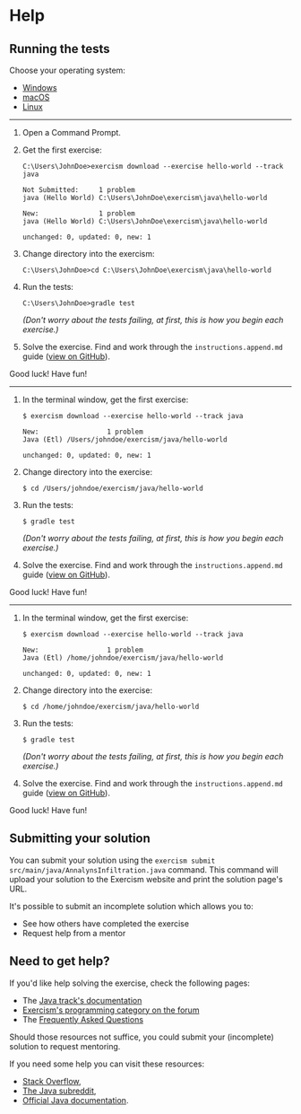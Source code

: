 # Help

## Running the tests

Choose your operating system:

- [Windows](#windows)
- [macOS](#macos)
- [Linux](#linux)

---

1. Open a Command Prompt.
2. Get the first exercise:

   ```batchfile
   C:\Users\JohnDoe>exercism download --exercise hello-world --track java

   Not Submitted:     1 problem
   java (Hello World) C:\Users\JohnDoe\exercism\java\hello-world

   New:               1 problem
   java (Hello World) C:\Users\JohnDoe\exercism\java\hello-world

   unchanged: 0, updated: 0, new: 1
   ```

3. Change directory into the exercism:

   ```batchfile
   C:\Users\JohnDoe>cd C:\Users\JohnDoe\exercism\java\hello-world
   ```

4. Run the tests:

   ```batchfile
   C:\Users\JohnDoe>gradle test
   ```

   _(Don't worry about the tests failing, at first, this is how you begin each exercise.)_

5. Solve the exercise. Find and work through the `instructions.append.md` guide ([view on GitHub](https://github.com/exercism/java/blob/main/exercises/practice/hello-world/.docs/instructions.append.md#tutorial)).

Good luck! Have fun!

---

1. In the terminal window, get the first exercise:

   ```
   $ exercism download --exercise hello-world --track java

   New:                 1 problem
   Java (Etl) /Users/johndoe/exercism/java/hello-world

   unchanged: 0, updated: 0, new: 1
   ```

2. Change directory into the exercise:

   ```
   $ cd /Users/johndoe/exercism/java/hello-world
   ```

3. Run the tests:

   ```
   $ gradle test
   ```

   _(Don't worry about the tests failing, at first, this is how you begin each exercise.)_

4. Solve the exercise. Find and work through the `instructions.append.md` guide ([view on GitHub](https://github.com/exercism/java/blob/main/exercises/practice/hello-world/.docs/instructions.append.md#tutorial)).

Good luck! Have fun!

---

1. In the terminal window, get the first exercise:

   ```
   $ exercism download --exercise hello-world --track java

   New:                 1 problem
   Java (Etl) /home/johndoe/exercism/java/hello-world

   unchanged: 0, updated: 0, new: 1

   ```

2. Change directory into the exercise:

   ```
   $ cd /home/johndoe/exercism/java/hello-world
   ```

3. Run the tests:

   ```
   $ gradle test
   ```

   _(Don't worry about the tests failing, at first, this is how you begin each exercise.)_

4. Solve the exercise. Find and work through the `instructions.append.md` guide ([view on GitHub](https://github.com/exercism/java/blob/main/exercises/practice/hello-world/.docs/instructions.append.md#tutorial)).

Good luck! Have fun!

## Submitting your solution

You can submit your solution using the `exercism submit src/main/java/AnnalynsInfiltration.java` command.
This command will upload your solution to the Exercism website and print the solution page's URL.

It's possible to submit an incomplete solution which allows you to:

- See how others have completed the exercise
- Request help from a mentor

## Need to get help?

If you'd like help solving the exercise, check the following pages:

- The [Java track's documentation](https://exercism.org/docs/tracks/java)
- [Exercism's programming category on the forum](https://forum.exercism.org/c/programming/5)
- The [Frequently Asked Questions](https://exercism.org/docs/using/faqs)

Should those resources not suffice, you could submit your (incomplete) solution to request mentoring.

If you need some help you can visit these resources:

- [Stack Overflow](https://stackoverflow.com/questions/tagged/java),
- [The Java subreddit](https://www.reddit.com/r/java),
- [Official Java documentation](https://docs.oracle.com/en/java/javase/11/docs/api/index.html).
